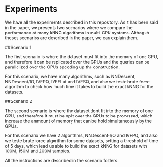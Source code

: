 # Experiments

We have all the experiments described in this repository. As it has been said in the paper, we presents two scenarios where we compare the performance of many kNNG algorithms in multi-GPU systems. Althoguh theses scenarios are described in the paper, we can explain them.

##Scenario 1

The first scenario is where the dataset must fit into the memory of one GPU, and therefore it can be replicated over the GPUs and the queries can be parallelized over the GPUs speeding up the construction.

For this scenario, we have many algorithms, such as NNDescent, NNDescent/IO, IVFPQ, IVFFLat and IVFSQ, and also we teste brute force algorithm to check how much time it takes to build the exact kNNG for the datasets.


##Scenario 2

The second scenario is where the dataset dont fit into the memory of one GPU, and therefore it must be split over the GPUs to be processed, which increase the ammount of memory that can be hold simultaneously by the GPUs.

For this scenario we have 2 algorithms, NNDescent-I/O and IVFPQ, and also we teste brute force algorithm for some datasets, setting a threshold of time of 5 days, which lead us able to build the exact kNNG for datasets with 100M, 150M and 200M samples.

All the instructions are described in the scenario folders.
